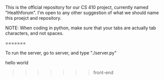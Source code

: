 This is the official repository for our CS 410 project, currently named "Healthforum". I'm open to any other suggestion of what we should name this proejct and repository.

NOTE: When coding in python, make sure that your tabs are actually tab characters, and not spaces.

=======

To run the server, go to server, and type "./server.py"

hello world
>>>>>>> front-end
